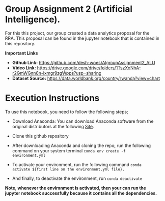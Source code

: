 # Group Assignment 2 (Artificial Intelligence).

For this this project, our group created a data analytics proposal for the RRA. This proposal can be found in the jupyter notebook that is contained in this repository. 

**Important Links**
- **Github Link:** https://github.com/desh-woes/AIgroupAssignment2_ALU
- **Video Link:** https://drive.google.com/drive/folders/1TszXoNhA-r2GmWGnn8n-ixmgr9zgWpps?usp=sharing
- **Dataset Source:** https://data.worldbank.org/country/rwanda?view=chart



# Execution Instructions

To use this notebook, you need to follow the following steps;

- Download Anaconda: You can download Anaconda software from the original distributors at the following [Site](https://www.anaconda.com/products/individual).

- Clone this github repository

- After downloading Anaconda and cloning the repo, run the following command on your system terminal `conda env create -f environment.yml`

- To activate your environment, run the following command `conda activate ${first line on the environment.yml file}.`

- And finally, to deactivate the environment, run `conda deactivate`

**Note, whenever the environment is activated, then your can run the jupyter notebook successfully because it contains all the dependencies.** 
